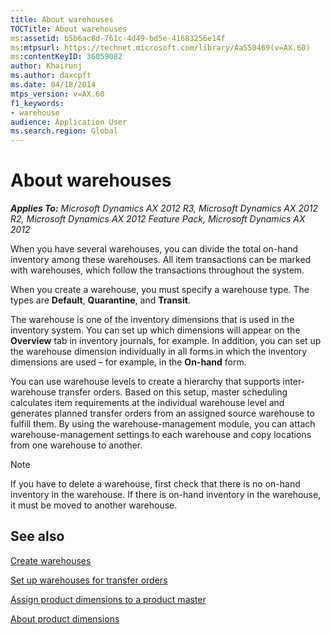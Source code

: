 ```yaml
---
title: About warehouses
TOCTitle: About warehouses
ms:assetid: b5b6ac8d-761c-4d49-bd5e-41683256e14f
ms:mtpsurl: https://technet.microsoft.com/library/Aa550469(v=AX.60)
ms:contentKeyID: 36059082
author: Khairunj
ms.author: daxcpft
ms.date: 04/18/2014
mtps_version: v=AX.60
f1_keywords:
- warehouse
audience: Application User
ms.search.region: Global
---
```


# About warehouses 


_**Applies To:** Microsoft Dynamics AX 2012 R3, Microsoft Dynamics AX 2012 R2, Microsoft Dynamics AX 2012 Feature Pack, Microsoft Dynamics AX 2012_

When you have several warehouses, you can divide the total on-hand inventory among these warehouses. All item transactions can be marked with warehouses, which follow the transactions throughout the system.

When you create a warehouse, you must specify a warehouse type. The types are **Default**, **Quarantine**, and **Transit**.

The warehouse is one of the inventory dimensions that is used in the inventory system. You can set up which dimensions will appear on the **Overview** tab in inventory journals, for example. In addition, you can set up the warehouse dimension individually in all forms in which the inventory dimensions are used – for example, in the **On-hand** form.

You can use warehouse levels to create a hierarchy that supports inter-warehouse transfer orders. Based on this setup, master scheduling calculates item requirements at the individual warehouse level and generates planned transfer orders from an assigned source warehouse to fulfill them. By using the warehouse-management module, you can attach warehouse-management settings to each warehouse and copy locations from one warehouse to another.


> [!NOTE]
> <P>If you have to delete a warehouse, first check that there is no on-hand inventory in the warehouse. If there is on-hand inventory in the warehouse, it must be moved to another warehouse.</P>



## See also

[Create warehouses](create-warehouses.md)

[Set up warehouses for transfer orders](set-up-warehouses-for-transfer-orders.md)

[Assign product dimensions to a product master](assign-product-dimensions-to-a-product-master.md)

[About product dimensions](about-product-dimensions.md)

  



